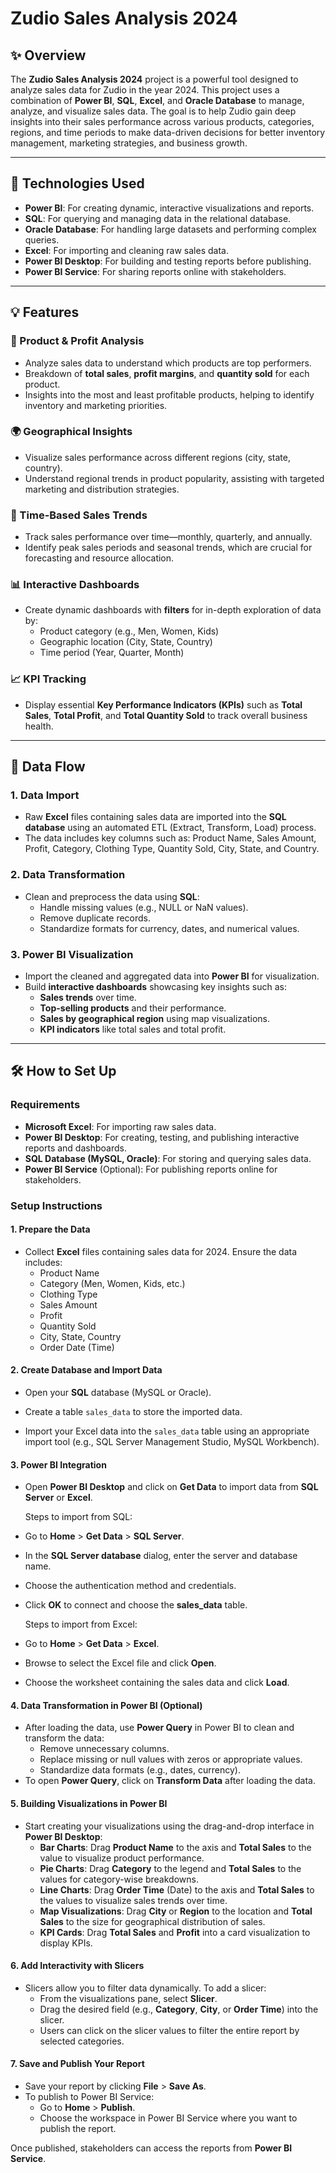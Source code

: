 # Zudio Sales Analysis 2024

## ✨ Overview

The **Zudio Sales Analysis 2024** project is a powerful tool designed to analyze sales data for Zudio in the year 2024. This project uses a combination of **Power BI**, **SQL**, **Excel**, and **Oracle Database** to manage, analyze, and visualize sales data. The goal is to help Zudio gain deep insights into their sales performance across various products, categories, regions, and time periods to make data-driven decisions for better inventory management, marketing strategies, and business growth.

---

## 🚀 Technologies Used

- **Power BI**: For creating dynamic, interactive visualizations and reports.
- **SQL**: For querying and managing data in the relational database.
- **Oracle Database**: For handling large datasets and performing complex queries.
- **Excel**: For importing and cleaning raw sales data.
- **Power BI Desktop**: For building and testing reports before publishing.
- **Power BI Service**: For sharing reports online with stakeholders.

---

## 💡 Features

### 🔎 Product & Profit Analysis
- Analyze sales data to understand which products are top performers.
- Breakdown of **total sales**, **profit margins**, and **quantity sold** for each product.
- Insights into the most and least profitable products, helping to identify inventory and marketing priorities.

### 🌍 Geographical Insights
- Visualize sales performance across different regions (city, state, country).
- Understand regional trends in product popularity, assisting with targeted marketing and distribution strategies.

### 📅 Time-Based Sales Trends
- Track sales performance over time—monthly, quarterly, and annually.
- Identify peak sales periods and seasonal trends, which are crucial for forecasting and resource allocation.

### 📊 Interactive Dashboards
- Create dynamic dashboards with **filters** for in-depth exploration of data by:
  - Product category (e.g., Men, Women, Kids)
  - Geographic location (City, State, Country)
  - Time period (Year, Quarter, Month)
  
### 📈 KPI Tracking
- Display essential **Key Performance Indicators (KPIs)** such as **Total Sales**, **Total Profit**, and **Total Quantity Sold** to track overall business health.

---

## 🔄 Data Flow

### 1. **Data Import**
   - Raw **Excel** files containing sales data are imported into the **SQL database** using an automated ETL (Extract, Transform, Load) process.
   - The data includes key columns such as: Product Name, Sales Amount, Profit, Category, Clothing Type, Quantity Sold, City, State, and Country.

### 2. **Data Transformation**
   - Clean and preprocess the data using **SQL**:
     - Handle missing values (e.g., NULL or NaN values).
     - Remove duplicate records.
     - Standardize formats for currency, dates, and numerical values.

### 3. **Power BI Visualization**
   - Import the cleaned and aggregated data into **Power BI** for visualization.
   - Build **interactive dashboards** showcasing key insights such as:
     - **Sales trends** over time.
     - **Top-selling products** and their performance.
     - **Sales by geographical region** using map visualizations.
     - **KPI indicators** like total sales and total profit.

---

## 🛠️ How to Set Up

### Requirements

- **Microsoft Excel**: For importing raw sales data.
- **Power BI Desktop**: For creating, testing, and publishing interactive reports and dashboards.
- **SQL Database (MySQL, Oracle)**: For storing and querying sales data.
- **Power BI Service** (Optional): For publishing reports online for stakeholders.

### Setup Instructions

#### 1. **Prepare the Data**
   - Collect **Excel** files containing sales data for 2024. Ensure the data includes:
     - Product Name
     - Category (Men, Women, Kids, etc.)
     - Clothing Type
     - Sales Amount
     - Profit
     - Quantity Sold
     - City, State, Country
     - Order Date (Time)

#### 2. **Create Database and Import Data**
   - Open your **SQL** database (MySQL or Oracle).
   - Create a table `sales_data` to store the imported data.

   - Import your Excel data into the `sales_data` table using an appropriate import tool (e.g., SQL Server Management Studio, MySQL Workbench).

#### 3. **Power BI Integration**
   - Open **Power BI Desktop** and click on **Get Data** to import data from **SQL Server** or **Excel**.
   
     Steps to import from SQL:
   - Go to **Home** > **Get Data** > **SQL Server**.
   - In the **SQL Server database** dialog, enter the server and database name.
   - Choose the authentication method and credentials.
   - Click **OK** to connect and choose the **sales_data** table.

     Steps to import from Excel:
   - Go to **Home** > **Get Data** > **Excel**.
   - Browse to select the Excel file and click **Open**.
   - Choose the worksheet containing the sales data and click **Load**.

#### 4. **Data Transformation in Power BI (Optional)**
   - After loading the data, use **Power Query** in Power BI to clean and transform the data:
     - Remove unnecessary columns.
     - Replace missing or null values with zeros or appropriate values.
     - Standardize data formats (e.g., dates, currency).
   - To open **Power Query**, click on **Transform Data** after loading the data.

#### 5. **Building Visualizations in Power BI**

   - Start creating your visualizations using the drag-and-drop interface in **Power BI Desktop**:
     - **Bar Charts**: Drag **Product Name** to the axis and **Total Sales** to the value to visualize product performance.
     - **Pie Charts**: Drag **Category** to the legend and **Total Sales** to the values for category-wise breakdowns.
     - **Line Charts**: Drag **Order Time** (Date) to the axis and **Total Sales** to the values to visualize sales trends over time.
     - **Map Visualizations**: Drag **City** or **Region** to the location and **Total Sales** to the size for geographical distribution of sales.
     - **KPI Cards**: Drag **Total Sales** and **Profit** into a card visualization to display KPIs.

#### 6. **Add Interactivity with Slicers**
   - Slicers allow you to filter data dynamically. To add a slicer:
     - From the visualizations pane, select **Slicer**.
     - Drag the desired field (e.g., **Category**, **City**, or **Order Time**) into the slicer.
     - Users can click on the slicer values to filter the entire report by selected categories.

#### 7. **Save and Publish Your Report**
   - Save your report by clicking **File** > **Save As**.
   - To publish to Power BI Service:
     - Go to **Home** > **Publish**.
     - Choose the workspace in Power BI Service where you want to publish the report.
   
  Once published, stakeholders can access the reports from **Power BI Service**.


